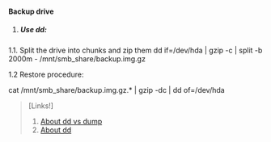 #### Backup drive

1. ##### Use *dd*:

1.1. Split the drive into chunks and zip them
dd if=/dev/hda | gzip -c | split -b 2000m - /mnt/smb_share/backup.img.gz

1.2 Restore procedure:

cat /mnt/smb_share/backup.img.gz.* | gzip -dc | dd of=/dev/hda

>[Links!]
>1. [About dd vs dump](http://www.bblisa.org/pipermail/bblisa/2006-December/001101.html)
>2. [About dd](http://wiki.linuxquestions.org/wiki/Dd)